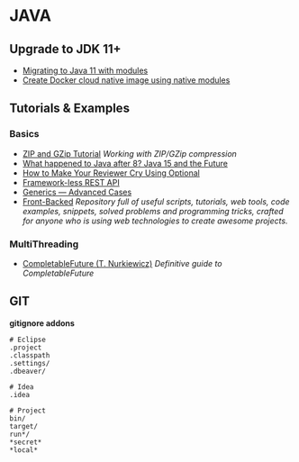 # JAVA

## Upgrade to JDK 11+

- [Migrating to Java 11 with modules](https://medium.com/criciumadev/its-time-migrating-to-java-11-5eb3868354f9)
- [Create Docker cloud native image using native modules](https://medium.com/criciumadev/create-a-cloud-native-image-using-java-modules-a670be616b29)

## Tutorials & Examples

### Basics
- [ZIP and GZip Tutorial](http://tutorials.jenkov.com/java-zip/index.html) _Working with ZIP/GZip compression_ 
- [What happened to Java after 8? Java 15 and the Future](https://medium.com/blue-harvest-tech-blog/what-happened-to-java-after-8-java-15-and-the-future-8a005edcc013)
- [How to Make Your Reviewer Cry Using Optional](https://dante0747.medium.com/how-to-make-your-reviewer-cry-using-java-optional-da5a32db4fba)
- [Framework-less REST API](https://medium.com/consulner/framework-less-rest-api-in-java-dd22d4d642fa)
- [Generics — Advanced Cases](https://levelup.gitconnected.com/java-generics-advanced-cases-d05db19b47d5)
- [Front-Backed](https://frontbackend.com/) _Repository full of useful scripts, tutorials, web tools, code examples, snippets, solved problems and programming tricks, crafted for anyone who is using web technologies to create awesome projects._


### MultiThreading
- [CompletableFuture (T. Nurkiewicz)](https://www.nurkiewicz.com/2013/05/java-8-definitive-guide-to.html) _Definitive guide to CompletableFuture_

## GIT

**gitignore addons**
```
# Eclipse
.project
.classpath
.settings/
.dbeaver/

# Idea
.idea

# Project
bin/
target/
run*/
*secret*
*local*
```
